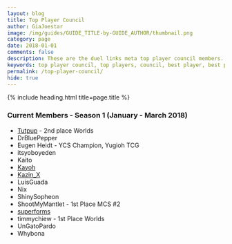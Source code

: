 ```yaml
---
layout: blog
title: Top Player Council
author: GiaJoestar
image: /img/guides/GUIDE_TITLE-by-GUIDE_AUTHOR/thumbnail.png
category: page
date: 2018-01-01
comments: false
description: These are the duel links meta top player council members. They are the core of everything that concerns the meta of yugioh duel links.
keywords: top player council, top players, council, best player, best players
permalink: /top-player-council/
hide: true
---
```


{% include heading.html title=page.title %}

### Current Members - Season 1 (January - March 2018)

* [Tutpup](/authors/tutpup) - 2nd place Worlds
* DrBluePepper
* Eugen Heidt - YCS Champion, Yugioh TCG
* itsyoboyeden
* Kaito
* [Kayoh](/authors/kayoh)
* [Kazin_X](/authors/kazin-x)
* LuisGuada
* Nix
* ShinySopheon
* ShootMyMantlet - 1st Place MCS #2
* [superforms](/authors/superforms)
* timmychiew - 1st Place Worlds
* UnGatoPardo
* Whybona